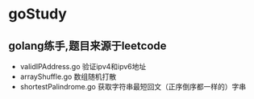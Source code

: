 # goStudy
## golang练手,题目来源于leetcode
* validIPAddress.go 验证ipv4和ipv6地址
* arrayShuffle.go 数组随机打散
* shortestPalindrome.go 获取字符串最短回文（正序倒序都一样的）字串
